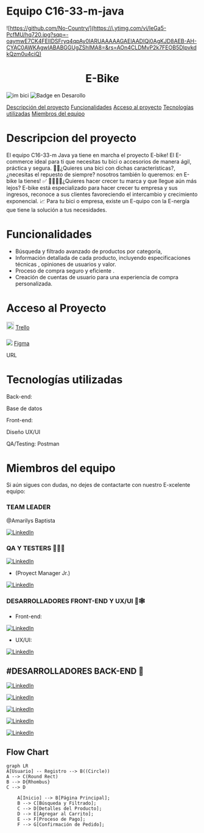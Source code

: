 
   
 
# Equipo C16-33-m-java


![https://github.com/No-Country/](https://i.ytimg.com/vi/IeGa5-PcfMU/hq720.jpg?sqp=-oaymwE7CK4FEIIDSFryq4qpAy0IARUAAAAAGAElAADIQj0AgKJD8AEB-AH-CYAC0AWKAgwIABABGGUgZShlMA8=&rs=AOn4CLDMvP2k7FEOB5DlpvkdkQzm0u4ciQ)

<h1 align="center"> E-Bike </h1>




![im bici](https://github.com/No-Country/c16-33-m-java/assets/159567884/4fce87c7-94c2-4019-bd74-f457db6ae1ea)
![Badge en Desarollo](https://img.shields.io/badge/STATUS-EN%20DESAROLLO-green)


 [Descripción del proyecto](#descripcion-del-proyecto) 
 [Funcionalidades](#funcionalidades) 
 [Acceso al proyecto](#acceso-al-proyecto) 
 [Tecnologías utilizadas](#tecnologías-utilizadas) 
 [Miembros del equipo](#miembros-del-equipo) 
 
 
# Descripcion del proyecto

El equipo C16-33-m Java ya tiene en marcha el proyecto E-bike! 
El E-commerce ideal para ti que necesitas tu bici o accesorios de manera ágil, práctica y segura. 
🚴‍♀️¿Quieres una bici con dichas características?,¿necesitas el repuesto de siempre? nosotros también lo queremos: en E-bike la tienes! :white_check_mark:
🙋‍♂️🙋‍♀️¿Quieres hacer crecer tu marca y que llegue aún más lejos? 
E-bike está especializado para hacer crecer tu empresa y sus ingresos, reconoce a sus clientes favoreciendo el intercambio y crecimiento exponencial. :chart_with_upwards_trend:
Para tu bici o empresa, existe un E-quipo con la E-nergía que tiene la solución a tus necesidades.

# Funcionalidades

- Búsqueda y filtrado avanzado de productos por categoría, 
- Información detallada de cada producto, incluyendo especificaciones técnicas , opiniones de usuarios y valor.
- Proceso de compra seguro y eficiente .
- Creación de cuentas de usuario para una experiencia de compra personalizada.

# Acceso al Proyecto

<img src="https://cdn2.iconfinder.com/data/icons/social-icons-33/128/Trello-512.png" alt="Trello" width="20" height="20"> [Trello](https://trello.com/b/TM5clMob/equipo-e-commerce-repuestos-de-bicicletas-espec%C3%ADfica) 

#### 
###
<img src="https://www.figma.com/file/Qz1UFGwGJbLgpxo7pWBfjx/E-Bike-show?type=design&node-id=1-578&mode=design&t=RVDHoCMheTiAf0Ik-0"> [Figma](https://www.figma.com/file/Qz1UFGwGJbLgpxo7pWBfjx/E-Bike-show?type=design&node-id=1-578&mode=design&t=RVDHoCMheTiAf0Ik-0)

URL 



# Tecnologías utilizadas
Back-end:

Base de datos

Front-end:

Diseño UX/UI

QA/Testing: Postman

 

# Miembros del equipo

Si aún sigues con dudas, no dejes de contactarte con nuestro E-xcelente equipo:

### TEAM LEADER

@Amarilys Baptista

 [![LinkedIn](https://img.shields.io/badge/LinkedIn-Amarilys_Baptista-0077B5?style=for-the-badge&logo=linkedin&logoColor=white&labelColor=101010)](https://www.linkedin.com/in/ve-amarilys-baptista/)



### QA Y TESTERS 🧪✅🏁
[![LinkedIn](https://img.shields.io/badge/LinkedIn-Zulay_Peraza-0077B5?style=for-the-badge&logo=linkedin&logoColor=white&labelColor=101010)](https://www.linkedin.com/in/zulayperaza/)

-   (Proyect Manager Jr.)

[![LinkedIn](https://img.shields.io/badge/LinkedIn-Sabrina_Cecilia_Garcia-0077B5?style=for-the-badge&logo=linkedin&logoColor=white&labelColor=101010)](https://www.linkedin.com/in/sabrina-cecilia-garcia-28a61b23/)

### DESARROLLADORES FRONT-END Y UX/UI 🍭🕸️

 - Front-end:


[![LinkedIn](https://img.shields.io/badge/LinkedIn-Maria_Milagros_Robles-0077B5?style=for-the-badge&logo=linkedin&logoColor=white&labelColor=101010)](https://www.linkedin.com/in/roblesmar/)

- UX/UI:

[![LinkedIn](https://img.shields.io/badge/LinkedIn-Martin_Covella-0077B5?style=for-the-badge&logo=linkedin&logoColor=white&labelColor=101010)](https://www.linkedin.com/in/martin-covella/)

## #DESARROLLADORES BACK-END 🍵


[![LinkedIn](https://img.shields.io/badge/LinkedIn-Lucia_Romano-0077B5?style=for-the-badge&logo=linkedin&logoColor=white&labelColor=101010)](https://www.linkedin.com/in/luciarmn/)

[![LinkedIn](https://img.shields.io/badge/LinkedIn-Axel_Garrido-0077B5?style=for-the-badge&logo=linkedin&logoColor=white&labelColor=101010)](https://www.linkedin.com/in/axelgarrido/)

[![LinkedIn](https://img.shields.io/badge/LinkedIn-Gian_Carlos_Paucar_Cortez-0077B5?style=for-the-badge&logo=linkedin&logoColor=white&labelColor=101010)](https://www.linkedin.com/in/gian-pc/)

[![LinkedIn](https://img.shields.io/badge/LinkedIn-Angel_Recoder-0077B5?style=for-the-badge&logo=linkedin&logoColor=white&labelColor=101010)](https://www.linkedin.com/in/angel-recoder-5262b7193/)

[![LinkedIn](https://img.shields.io/badge/LinkedIn-Alejandro_Rey_Vera-0077B5?style=for-the-badge&logo=linkedin&logoColor=white&labelColor=101010)](https://www.linkedin.com/in/alejandro-rey-vera-64b932210?lipi=urn%3Ali%3Apage%3Ad_flagship3_profile_view_base_contact_details%3BkLZd5wDXSdONOItireNkPA%3D%3D)





## Flow Chart


```mermaid
graph LR
A[Usuario] -- Registro --> B((Circle))
A --> C(Round Rect)
B --> D{Rhombus}
C --> D

    A[Inicio] --> B[Página Principal];
    B --> C[Búsqueda y Filtrado];
    C --> D[Detalles del Producto];
    D --> E[Agregar al Carrito];
    E --> F[Proceso de Pago];
    F --> G[Confirmación de Pedido];
    
